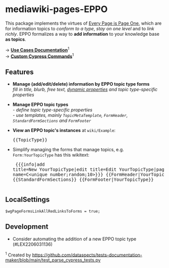 # mediawiki-pages-EPPO

This package implements the virtues of [Every Page is Page One](https://everypageispageone.com/the-book/), which are for information topics to *conform to a type*, *stay on one level* and to *link richly*. EPPO formalizes a way to **add information** to your knowledge base **as topics**.

&rarr; **[Use Cases Documentation](https://htmlpreview.github.io/?https://github.com/dataspects/mediawiki-pages-EPPO/blob/main/doc.html)**<sup>1</sup><br/>
&rarr; **[Custom Cypress Commands](https://htmlpreview.github.io/?https://github.com/dataspects/mediawiki-pages-EPPO/blob/main/commands.html)**<sup>1</sup>

## Features

* **Manage (add/edit/delete) information by EPPO topic type forms**<br/>*fill in title, blurb, free text, [dynamic properties](https://github.com/dataspects/mediawiki-pages-DynamicProperties) and topic type-specific properties*
* **Manage EPPO topic types**<br/>- *define topic type-specific properties*<br/>- *use templates, mainly `TopicMetaTemplate`, `FormHeader`, `StandardFormSections` and `FormFooter`*
* **View an EPPO topic's instances** at `wiki/Example`:<pre>{{TopicType}}</pre>

* Simplify managing the forms that manage topics, e.g. `Form:YourTopicType` has this wikitext:<pre>
{{{info|add title=New YourTopicType|edit title=Edit YourTopicType|page name=C<unique number;random;10>}}}
{{FormHeader|YourTopicType}}
{{StandardFormSections}}
{{FormFooter|YourTopicType}}
</pre>

## LocalSettings
```
$wgPageFormsLinkAllRedLinksToForms = true;
```

## Development

* Consider automating the addition of a new EPPO topic type (#LEX2206031136)

<sup>1</sup> Created by https://github.com/dataspects/tests-documentation-maker/blob/main/test_parse_cypress_tests.py